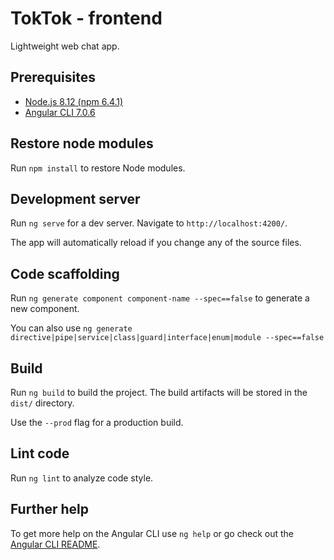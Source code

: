 # TokTok - frontend
Lightweight web chat app.

## Prerequisites
- [Node.js 8.12 (npm 6.4.1)](https://nodejs.org/en/download/)
- [Angular CLI 7.0.6](https://cli.angular.io/)

## Restore node modules

Run `npm install` to restore Node modules.

## Development server

Run `ng serve` for a dev server. Navigate to `http://localhost:4200/`.

The app will automatically reload if you change any of the source files.

## Code scaffolding

Run `ng generate component component-name --spec==false` to generate a new component.

You can also use `ng generate directive|pipe|service|class|guard|interface|enum|module --spec==false`

## Build

Run `ng build` to build the project. The build artifacts will be stored in the `dist/` directory.

Use the `--prod` flag for a production build.

## Lint code

Run `ng lint` to analyze code style.

## Further help

To get more help on the Angular CLI use `ng help` or go check out the [Angular CLI README](https://github.com/angular/angular-cli/blob/master/README.md).
